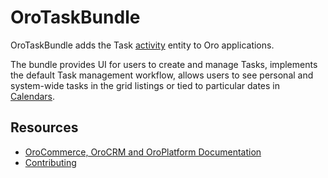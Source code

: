 # OroTaskBundle

OroTaskBundle adds the Task [activity](https://github.com/oroinc/platform/tree/4.1/src/Oro/Bundle/ActivityBundle) entity to Oro applications.

The bundle provides UI for users to create and manage Tasks, implements the default Task management workflow, allows users to see personal and system-wide tasks in the grid listings or tied to particular dates in [Calendars](https://github.com/oroinc/OroCalendarBundle).

Resources
---------

  * [OroCommerce, OroCRM and OroPlatform Documentation](https://doc.oroinc.com)
  * [Contributing](https://doc.oroinc.com/community/contribute/)
